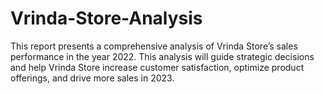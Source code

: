 # Vrinda-Store-Analysis
This report presents a comprehensive analysis of Vrinda Store’s sales performance in the year 2022.  This analysis will guide strategic decisions and help Vrinda Store increase customer satisfaction, optimize product offerings, and drive more sales in 2023.
